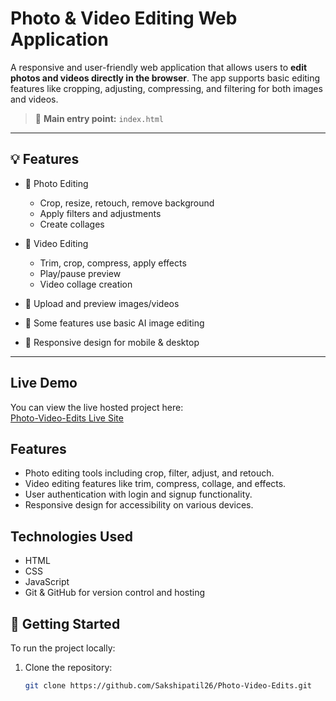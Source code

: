 # Photo & Video Editing Web Application

A responsive and user-friendly web application that allows users to **edit photos and videos directly in the browser**. The app supports basic editing features like cropping, adjusting, compressing, and filtering for both images and videos.

> 🏁 **Main entry point:** `index.html`

---

## 💡 Features

- 🎨 Photo Editing
  - Crop, resize, retouch, remove background
  - Apply filters and adjustments
  - Create collages

- 🎥 Video Editing
  - Trim, crop, compress, apply effects
  - Play/pause preview
  - Video collage creation

- 📁 Upload and preview images/videos
- 🧠 Some features use basic AI image editing
- 📱 Responsive design for mobile & desktop

---

## Live Demo
You can view the live hosted project here:  
[Photo-Video-Edits Live Site](https://sakshipatil26.github.io/Photo-Video-Edits/)

## Features
- Photo editing tools including crop, filter, adjust, and retouch.
- Video editing features like trim, compress, collage, and effects.
- User authentication with login and signup functionality.
- Responsive design for accessibility on various devices.

## Technologies Used
- HTML
- CSS
- JavaScript
- Git & GitHub for version control and hosting


## 🚀 Getting Started

To run the project locally:

1. Clone the repository:

   ```bash
   git clone https://github.com/Sakshipatil26/Photo-Video-Edits.git
